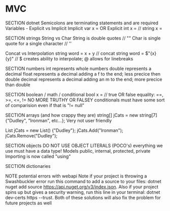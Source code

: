 # MVC

SECTION dotnet
Semicolons are terminating statements and are required
Variables - Explicit vs Implicit
Implicit
  var x = 
  OR 
Explicit
  int x = // string x = 

SECTION strings
String vs Char
  String is double quotes // ""
  Char is single quote for a single character // ''

Concat vs Interpolation
  string word = x + y // concat
  string word = $"{x} {y}" // $ creates ability to interpolate; @ allows for linebreaks

SECTION numbers
int represents whole numbers
double represents a decimal
float represents a decimal adding a f to the end; less precice then double
decimal represents a decimal adding an m to the end; more precice than double

SECTION boolean / math / conditional
bool x = // true OR false
equality: ==, >=, <=, !=
NO MORE TRUTHY OR FALSEY
conditionals must have some sort of comparision even if that is "!= null"

SECTION arrays (and how crappy they are)
string[] jCats = new string[7]{"Dudley", "Ironman", etc...};
Very not user friendly

List<string> jCats = new List<string>() {"Dudley"};
jCats.Add("Ironman");
jCats.Remove("Dudley");

SECTION objects
DO NOT USE OBJECT LITERALS (POCO's)
everything we use must have a data type!
  Models
    public, internal, protected, private
  Importing is now called "using"

SECTION dictionaries


NOTE potential errors with webapi
Note if your project is throwing a Swashbuckler error run this command to add a source to your files: dotnet nuget add source https://api.nuget.org/v3/index.json.
Also if your project spins up but gives a security warning, run this line in your terminal: dotnet dev-certs https --trust.
Both of these solutions will also fix the problem for future projects as well